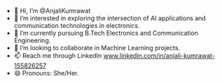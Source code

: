 - 👋 Hi, I’m @AnjaliKumrawat
- 👀 I’m interested in exploring the intersection of AI applications and communication technologies in electronics.
- 🌱 I’m currently pursuing B.Tech Electronics and Communication Engineering.
- 💞️ I’m looking to collaborate in Machine Learning projects.
- 📫 Reach me through LinkedIn www.linkedin.com/in/anjali-kumrawat-155826257
- 😄 Pronouns: She/Her.
